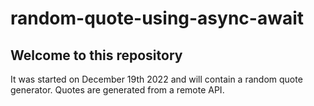 # random-quote-using-async-await

## Welcome to this repository

It was started on December 19th 2022 and will contain a random quote generator. Quotes are generated from a remote API.